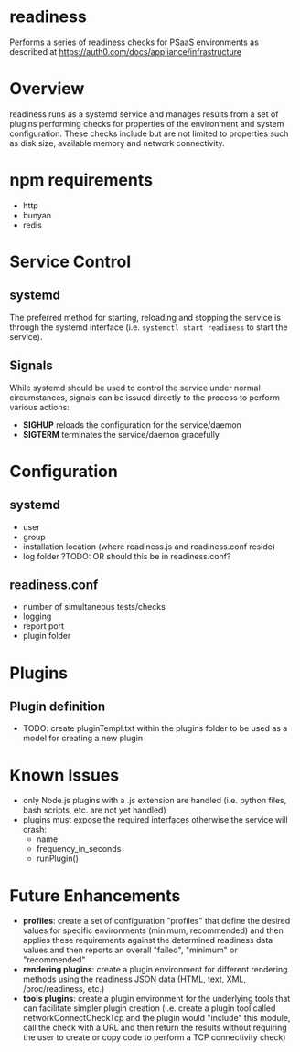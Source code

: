 # readiness
Performs a series of readiness checks for PSaaS environments as described at https://auth0.com/docs/appliance/infrastructure

# Overview
readiness runs as a systemd service and manages results from a set of plugins performing
checks for properties of the environment and system configuration. These checks include
but are not limited to properties such as disk size, available memory and network
connectivity.

# npm requirements
* http
* bunyan
* redis

# Service Control
## systemd
The preferred method for starting, reloading and stopping the service is through
the systemd interface (i.e. `systemctl start readiness` to start the service).

## Signals
While systemd should be used to control the service under normal circumstances,
signals can be issued directly to the process to perform various actions:
* **SIGHUP** reloads the configuration for the service/daemon
* **SIGTERM** terminates the service/daemon gracefully

# Configuration

## systemd
* user
* group
* installation location (where readiness.js and readiness.conf reside)
* log folder ?TODO: OR should this be in readiness.conf?

## readiness.conf
* number of simultaneous tests/checks
* logging
* report port
* plugin folder

# Plugins

## Plugin definition
* TODO: create pluginTempl.txt within the plugins folder to be used as a model
  for creating a new plugin

# Known Issues
* only Node.js plugins with a .js extension are handled (i.e. python files, bash
  scripts, etc. are not yet handled)
* plugins must expose the required interfaces otherwise the service will crash:
  * name
  * frequency_in_seconds
  * runPlugin()

# Future Enhancements
* **profiles**: create a set of configuration "profiles" that define the desired
  values for specific environments (minimum, recommended) and then
  applies these requirements against the determined readiness data
  values and then reports an overall "failed", "minimum" or
  "recommended"
* **rendering plugins**: create a plugin environment for different rendering methods
  using the readiness JSON data (HTML, text, XML, /proc/readiness, etc.)
* **tools plugins**: create a plugin environment for the underlying tools that can
  facilitate simpler plugin creation (i.e. create a plugin tool
  called networkConnectCheckTcp and the plugin would "include"
  this module, call the check with a URL and then return the results
  without requiring the user to create or copy code to perform a
  TCP connectivity check)

